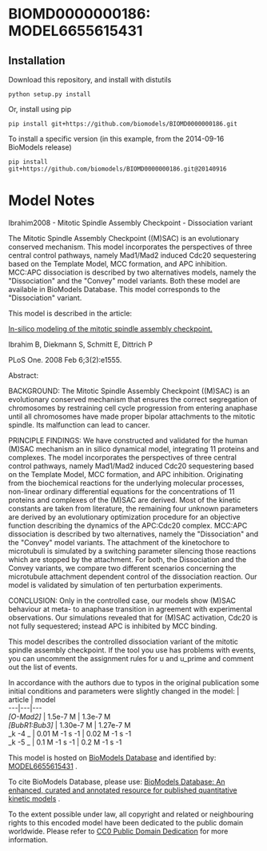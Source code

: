 # BIOMD0000000186: MODEL6655615431

## Installation

Download this repository, and install with distutils

`python setup.py install`

Or, install using pip

`pip install git+https://github.com/biomodels/BIOMD0000000186.git`

To install a specific version (in this example, from the 2014-09-16 BioModels release)

`pip install git+https://github.com/biomodels/BIOMD0000000186.git@20140916`


# Model Notes


Ibrahim2008 - Mitotic Spindle Assembly Checkpoint - Dissociation variant

The Mitotic Spindle Assembly Checkpoint ((M)SAC) is an evolutionary conserved
mechanism. This model incorporates the perspectives of three central control
pathways, namely Mad1/Mad2 induced Cdc20 sequestering based on the Template
Model, MCC formation, and APC inhibition. MCC:APC dissociation is described by
two alternatives models, namely the "Dissociation" and the "Convey" model
variants. Both these model are available in BioModels Database. This model
corresponds to the "Dissociation" variant.

This model is described in the article:

[In-silico modeling of the mitotic spindle assembly
checkpoint.](http://identifiers.org/pubmed/18253502)

Ibrahim B, Diekmann S, Schmitt E, Dittrich P

PLoS One. 2008 Feb 6;3(2):e1555.

Abstract:

BACKGROUND: The Mitotic Spindle Assembly Checkpoint ((M)SAC) is an
evolutionary conserved mechanism that ensures the correct segregation of
chromosomes by restraining cell cycle progression from entering anaphase until
all chromosomes have made proper bipolar attachments to the mitotic spindle.
Its malfunction can lead to cancer.

PRINCIPLE FINDINGS: We have constructed and validated for the human (M)SAC
mechanism an in silico dynamical model, integrating 11 proteins and complexes.
The model incorporates the perspectives of three central control pathways,
namely Mad1/Mad2 induced Cdc20 sequestering based on the Template Model, MCC
formation, and APC inhibition. Originating from the biochemical reactions for
the underlying molecular processes, non-linear ordinary differential equations
for the concentrations of 11 proteins and complexes of the (M)SAC are derived.
Most of the kinetic constants are taken from literature, the remaining four
unknown parameters are derived by an evolutionary optimization procedure for
an objective function describing the dynamics of the APC:Cdc20 complex.
MCC:APC dissociation is described by two alternatives, namely the
"Dissociation" and the "Convey" model variants. The attachment of the
kinetochore to microtubuli is simulated by a switching parameter silencing
those reactions which are stopped by the attachment. For both, the
Dissociation and the Convey variants, we compare two different scenarios
concerning the microtubule attachment dependent control of the dissociation
reaction. Our model is validated by simulation of ten perturbation
experiments.

CONCLUSION: Only in the controlled case, our models show (M)SAC behaviour at
meta- to anaphase transition in agreement with experimental observations. Our
simulations revealed that for (M)SAC activation, Cdc20 is not fully
sequestered; instead APC is inhibited by MCC binding.

This model describes the controlled dissociation variant of the mitotic
spindle assembly checkpoint. If the tool you use has problems with events, you
can uncomment the assignment rules for u and u_prime and comment out the list
of events.

In accordance with the authors due to typos in the original publication some
initial conditions and parameters were slightly changed in the model:  |
article | model  
---|---|---  
_[O-Mad2]_ | 1.5e-7 M | 1.3e-7 M  
_[BubR1:Bub3]_ | 1.30e-7 M | 1.27e-7 M  
_k -4 _ | 0.01 M -1 s -1 | 0.02 M -1 s -1  
_k -5 _ | 0.1 M -1 s -1 | 0.2 M -1 s -1  
  
This model is hosted on [BioModels Database](http://www.ebi.ac.uk/biomodels/)
and identified by:
[MODEL6655615431](http://identifiers.org/biomodels.db/MODEL6655615431) .

To cite BioModels Database, please use: [BioModels Database: An enhanced,
curated and annotated resource for published quantitative kinetic
models](http://identifiers.org/pubmed/20587024) .

To the extent possible under law, all copyright and related or neighbouring
rights to this encoded model have been dedicated to the public domain
worldwide. Please refer to [CC0 Public Domain
Dedication](http://creativecommons.org/publicdomain/zero/1.0/) for more
information.



